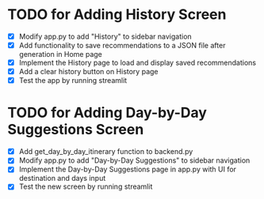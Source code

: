 # TODO for Adding History Screen

- [x] Modify app.py to add "History" to sidebar navigation
- [x] Add functionality to save recommendations to a JSON file after generation in Home page
- [x] Implement the History page to load and display saved recommendations
- [x] Add a clear history button on History page
- [x] Test the app by running streamlit

# TODO for Adding Day-by-Day Suggestions Screen

- [x] Add get_day_by_day_itinerary function to backend.py
- [x] Modify app.py to add "Day-by-Day Suggestions" to sidebar navigation
- [x] Implement the Day-by-Day Suggestions page in app.py with UI for destination and days input
- [x] Test the new screen by running streamlit
